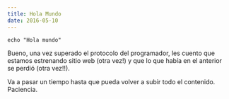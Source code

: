 ```yaml
---
title: Hola Mundo
date: 2016-05-10
---
```


```
echo "Hola mundo"
```

Bueno, una vez superado el protocolo del programador, les cuento que estamos estrenando sitio web (otra vez!) y que lo que había en el anterior se perdió (otra vez!!).

<!-- more -->

Va a pasar un tiempo hasta que pueda volver a subir todo el contenido. Paciencia.